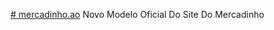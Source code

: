 <a href="https://joelson-lopes.github.io/mercadinho.ao/"># mercadinho.ao</a>
 Novo Modelo Oficial Do Site Do Mercadinho
